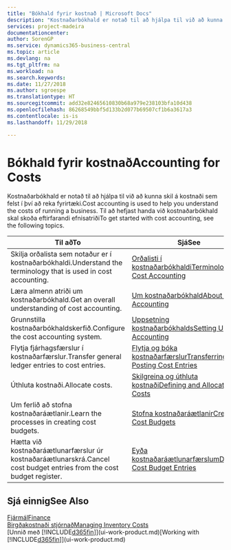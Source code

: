 ```yaml
---
title: "Bókhald fyrir kostnað | Microsoft Docs"
description: "Kostnaðarbókhald er notað til að hjálpa til við að kunna skil á kostnaði sem felst í því að reka fyrirtæki. Til að hefjast handa við kostnaðarbókhald skal skoða eftirfarandi efnisatriði"
services: project-madeira
documentationcenter: 
author: SorenGP
ms.service: dynamics365-business-central
ms.topic: article
ms.devlang: na
ms.tgt_pltfrm: na
ms.workload: na
ms.search.keywords: 
ms.date: 11/27/2018
ms.author: sgroespe
ms.translationtype: HT
ms.sourcegitcommit: add32e82465610830b68a979e238103bfa10d438
ms.openlocfilehash: 86268549bbf5d133b2d077b69507cf1b6a3617a3
ms.contentlocale: is-is
ms.lasthandoff: 11/29/2018

---
```

# <a name="accounting-for-costs"></a><span data-ttu-id="f03e0-104">Bókhald fyrir kostnað</span><span class="sxs-lookup"><span data-stu-id="f03e0-104">Accounting for Costs</span></span>
<span data-ttu-id="f03e0-105">Kostnaðarbókhald er notað til að hjálpa til við að kunna skil á kostnaði sem felst í því að reka fyrirtæki.</span><span class="sxs-lookup"><span data-stu-id="f03e0-105">Cost accounting is used to help you understand the costs of running a business.</span></span> <span data-ttu-id="f03e0-106">Til að hefjast handa við kostnaðarbókhald skal skoða eftirfarandi efnisatriði</span><span class="sxs-lookup"><span data-stu-id="f03e0-106">To get started with cost accounting, see the following topics.</span></span>  

|<span data-ttu-id="f03e0-107">Til að</span><span class="sxs-lookup"><span data-stu-id="f03e0-107">To</span></span>|<span data-ttu-id="f03e0-108">Sjá</span><span class="sxs-lookup"><span data-stu-id="f03e0-108">See</span></span>|  
|--------|---------|  
|<span data-ttu-id="f03e0-109">Skilja orðalista sem notaður er í kostnaðarbókhaldi.</span><span class="sxs-lookup"><span data-stu-id="f03e0-109">Understand the terminology that is used in cost accounting.</span></span>|[<span data-ttu-id="f03e0-110">Orðalisti í kostnaðarbókhaldi</span><span class="sxs-lookup"><span data-stu-id="f03e0-110">Terminology in Cost Accounting</span></span>](finance-terminology-in-cost-accounting.md)|  
|<span data-ttu-id="f03e0-111">Læra almenn atriði um kostnaðarbókhald.</span><span class="sxs-lookup"><span data-stu-id="f03e0-111">Get an overall understanding of cost accounting.</span></span>|[<span data-ttu-id="f03e0-112">Um kostnaðarbókhald</span><span class="sxs-lookup"><span data-stu-id="f03e0-112">About Cost Accounting</span></span>](finance-about-cost-accounting.md)|  
|<span data-ttu-id="f03e0-113">Grunnstilla kostnaðarbókhaldskerfið.</span><span class="sxs-lookup"><span data-stu-id="f03e0-113">Configure the cost accounting system.</span></span>|[<span data-ttu-id="f03e0-114">Uppsetning kostnaðarbókhalds</span><span class="sxs-lookup"><span data-stu-id="f03e0-114">Setting Up Cost Accounting</span></span>](finance-set-up-cost-accounting.md)|  
|<span data-ttu-id="f03e0-115">Flytja fjárhagsfærslur í kostnaðarfærslur.</span><span class="sxs-lookup"><span data-stu-id="f03e0-115">Transfer general ledger entries to cost entries.</span></span>|[<span data-ttu-id="f03e0-116">Flytja og bóka kostnaðarfærslur</span><span class="sxs-lookup"><span data-stu-id="f03e0-116">Transferring and Posting Cost Entries</span></span>](finance-transfer-and-post-cost-entries.md)|  
|<span data-ttu-id="f03e0-117">Úthluta kostnaði.</span><span class="sxs-lookup"><span data-stu-id="f03e0-117">Allocate costs.</span></span>|[<span data-ttu-id="f03e0-118">Skilgreina og úthluta kostnaði</span><span class="sxs-lookup"><span data-stu-id="f03e0-118">Defining and Allocating Costs</span></span>](finance-define-and-allocate-costs.md)|  
|<span data-ttu-id="f03e0-119">Um ferlið að stofna kostnaðaráætlanir.</span><span class="sxs-lookup"><span data-stu-id="f03e0-119">Learn the processes in creating cost budgets.</span></span>|[<span data-ttu-id="f03e0-120">Stofna kostnaðaráætlanir</span><span class="sxs-lookup"><span data-stu-id="f03e0-120">Creating Cost Budgets</span></span>](finance-create-cost-budgets.md)|
|<span data-ttu-id="f03e0-121">Hætta við kostnaðaráætlunarfærslur úr kostnaðaráætlunarskrá.</span><span class="sxs-lookup"><span data-stu-id="f03e0-121">Cancel cost budget entries from the cost budget register.</span></span>|[<span data-ttu-id="f03e0-122">Eyða kostnaðaráætlunarfærslum</span><span class="sxs-lookup"><span data-stu-id="f03e0-122">Deleting Cost Budget Entries</span></span>](finance-how-to-delete-cost-budget-entries.md)| 


## <a name="see-also"></a><span data-ttu-id="f03e0-123">Sjá einnig</span><span class="sxs-lookup"><span data-stu-id="f03e0-123">See Also</span></span>  
[<span data-ttu-id="f03e0-124">Fjármál</span><span class="sxs-lookup"><span data-stu-id="f03e0-124">Finance</span></span>](finance.md)  
[<span data-ttu-id="f03e0-125">Birgðakostnaði stjórnað</span><span class="sxs-lookup"><span data-stu-id="f03e0-125">Managing Inventory Costs</span></span>](finance-manage-inventory-costs.md)  
<span data-ttu-id="f03e0-126">[Unnið með [!INCLUDE[d365fin](includes/d365fin_md.md)]](ui-work-product.md)</span><span class="sxs-lookup"><span data-stu-id="f03e0-126">[Working with [!INCLUDE[d365fin](includes/d365fin_md.md)]](ui-work-product.md)</span></span>

